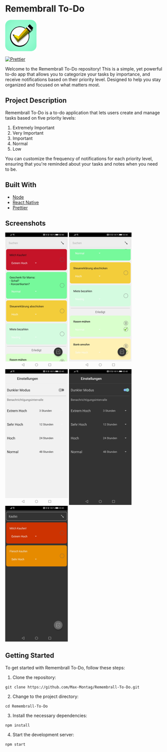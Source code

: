 # Remembrall To-Do

<img src="./img/appIcon.png" width="100" alt="App Icon">

[![Prettier](https://img.shields.io/badge/code_style-prettier-ff69b4.svg?style=flat-square)](https://github.com/prettier/prettier)

Welcome to the Remembrall To-Do repository! This is a simple, yet powerful to-do app that allows you to categorize your tasks by importance, and receive notifications based on their priority level. Designed to help you stay organized and focused on what matters most.

## Project Description

Remembrall To-Do is a to-do application that lets users create and manage tasks based on five priority levels:

1. Extremely Important
2. Very Important
3. Important
4. Normal
5. Low

You can customize the frequency of notifications for each priority level, ensuring that you're reminded about your tasks and notes when you need to be.

## Built With

- [Node](https://nodejs.org/)
- [React Native](https://reactnative.dev/)
- [Prettier](https://prettier.io/)

## Screenshots

<img src="./img/screenshots/Screenshot%20(1).jpg" width="200">
<img src="./img/screenshots/Screenshot%20(2).jpg" width="200">
<img src="./img/screenshots/Screenshot%20(3).jpg" width="200">
<img src="./img/screenshots/Screenshot%20(4).jpg" width="200">
<img src="./img/screenshots/Screenshot%20(5).jpg" width="200">

## Getting Started

To get started with Remembrall To-Do, follow these steps:

1. Clone the repository:

```
git clone https://github.com/Max-Montag/Remembrall-To-Do.git
```

2. Change to the project directory:

```
cd Remembrall-To-Do
```

3. Install the necessary dependencies:

```
npm install
```

4. Start the development server:

```
npm start
```
